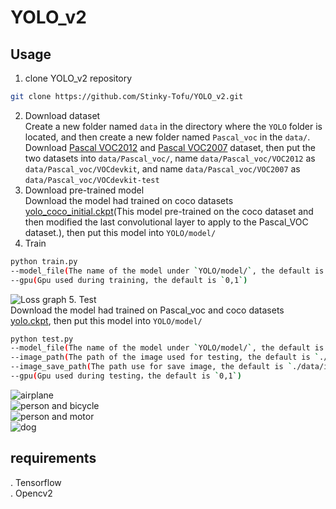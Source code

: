 YOLO_v2
=
## Usage
1. clone YOLO_v2 repository
``` bash
git clone https://github.com/Stinky-Tofu/YOLO_v2.git
```
2. Download dataset <br>
Create a new folder named `data` in the directory where the `YOLO` folder is located, and then create a new folder named `Pascal_voc` in the `data/`.<br>
Download [Pascal VOC2012](http://host.robots.ox.ac.uk/pascal/VOC/voc2012/VOCtrainval_11-May-2012.tar) and [Pascal VOC2007](http://host.robots.ox.ac.uk/pascal/VOC/voc2007/VOCtest_06-Nov-2007.tar) dataset, then put the two datasets into `data/Pascal_voc/`, name `data/Pascal_voc/VOC2012` as `data/Pascal_voc/VOCdevkit`, and name `data/Pascal_voc/VOC2007` as `data/Pascal_voc/VOCdevkit-test` <br>
3. Download pre-trained model<br>
Download the model had trained on coco datasets [yolo_coco_initial.ckpt](https://drive.google.com/drive/folders/19m9KpAmBP1GTGvC2x5XCSvsDW-psEXF5?hl=zh-CN)(This model pre-trained on the coco dataset and then modified the last convolutional layer to apply to the Pascal_VOC dataset.), then put this model into `YOLO/model/` 
4. Train<br>
``` bash
python train.py
--model_file(The name of the model under `YOLO/model/`, the default is `yolo_coco_initial.ckpt`)
--gpu(Gpu used during training, the default is `0,1`)
```
![Loss graph](https://github.com/Stinky-Tofu/YOLO_v2/blob/master/YOLO/log/loss.png)
5. Test<br>
Download the model had trained on Pascal_voc and coco datasets [yolo.ckpt](https://drive.google.com/drive/folders/1ND72f1LTtBYzOTHMtqVGuHovauzm0bfs?hl=zh-CN), then put this model into `YOLO/model/` <br>
``` bash
python test.py
--model_file(The name of the model under `YOLO/model/`, the default is `yolo.ckpt`)
--image_path(The path of the image used for testing, the default is `./data/image.jpg`)
--image_save_path(The path use for save image, the default is `./data/image_detected.jpg`)
--gpu(Gpu used during testing，the default is `0,1`)
```
![airplane](https://github.com/Stinky-Tofu/YOLO_v2/blob/master/YOLO/data/image_detected%20(1).jpg) <br>
![person and bicycle](https://github.com/Stinky-Tofu/YOLO_v2/blob/master/YOLO/data/image_detected%20(2).jpg) <br>
![person and motor](https://github.com/Stinky-Tofu/YOLO_v2/blob/master/YOLO/data/image_detected%20(3).jpg) <br>
![dog](https://github.com/Stinky-Tofu/YOLO_v2/blob/master/YOLO/data/image_detected%20(4).jpg) <br>
## requirements
. Tensorflow <br>
. Opencv2 <br>
